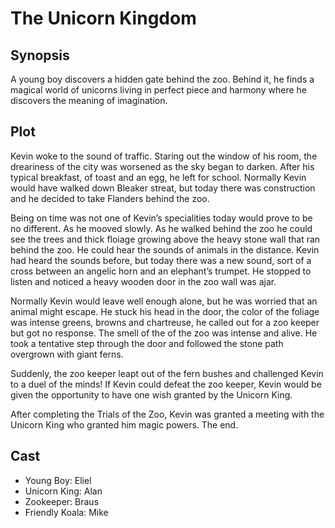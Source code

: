 # The Unicorn Kingdom

## Synopsis

A young boy discovers a hidden gate behind the zoo.
Behind it, he finds a magical world of unicorns living in perfect piece and harmony where he discovers the meaning of imagination.

## Plot

Kevin woke to the sound of traffic. Staring out the window of his room, the dreariness of the city was worsened as the sky began to darken.
After his typical breakfast, of toast and an egg, he left for school.
Normally Kevin would have walked down Bleaker streat, but today there was construction and he decided to take Flanders behind the zoo.

Being on time was not one of Kevin’s specialities today would prove to be no different.
As he mooved slowly.
As he walked behind the zoo he could see the trees and thick floiage growing above the heavy stone wall that ran behind the zoo. He could hear the sounds of animals in the distance.
Kevin had heard the sounds before, but today there was a new sound, sort of a cross between an angelic horn and an elephant’s trumpet.
He stopped to listen and noticed a heavy wooden door in the zoo wall was ajar.

Normally Kevin would leave well enough alone, but he was worried that an animal might escape.
He stuck his head in the door, the color of the foliage was intense greens, browns and chartreuse, he called out for a zoo keeper but got no response.
The smell of the of the zoo was intense and alive.
He took a tentative step through the door and followed the stone path overgrown with giant ferns.

Suddenly, the zoo keeper leapt out of the fern bushes and challenged Kevin to a duel of the minds! If Kevin could defeat the zoo keeper, Kevin would be given the opportunity to have one wish granted by the Unicorn King.

After completing the Trials of the Zoo, Kevin was granted a meeting with the Unicorn King who granted him magic powers.
The end.

## Cast

* Young Boy: Eliel
* Unicorn King: Alan
* Zookeeper: Braus
* Friendly Koala: Mike
